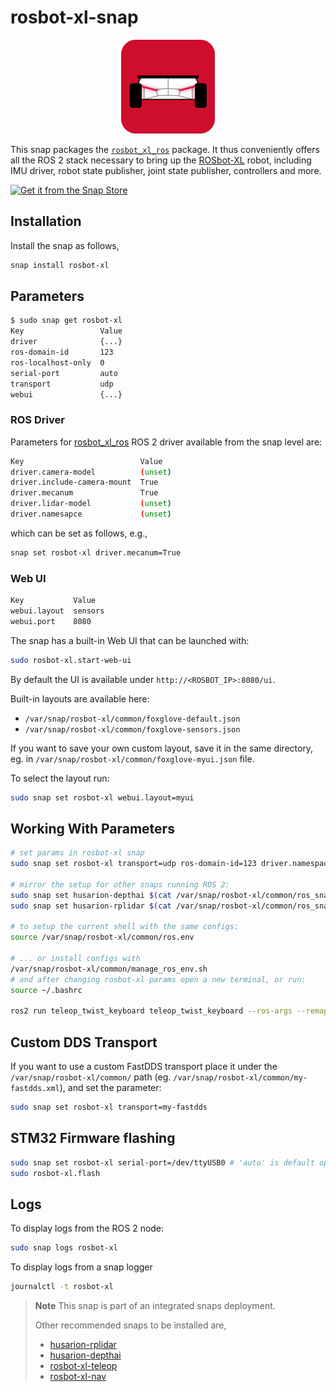 # rosbot-xl-snap

<p align="center">
  <img src="snap/gui/rosbot-xl.png" width="150px">
</p>

This snap packages the [`rosbot_xl_ros`](https://github.com/husarion/rosbot_xl_ros) package. It thus conveniently offers all the ROS 2 stack necessary to bring up the [ROSbot-XL](https://husarion.com/manuals/rosbot-xl/) robot, including IMU driver, robot state publisher, joint state publisher, controllers and more.

[![Get it from the Snap Store](https://snapcraft.io/static/images/badges/en/snap-store-black.svg)](https://snapcraft.io/rosbot-xl)

## Installation

Install the snap as follows,

```bash
snap install rosbot-xl
```

## Parameters

```bash
$ sudo snap get rosbot-xl
Key                 Value
driver              {...}
ros-domain-id       123
ros-localhost-only  0
serial-port         auto
transport           udp
webui               {...}
```

### ROS Driver

Parameters for [rosbot_xl_ros](https://github.com/husarion/rosbot_xl_ros) ROS 2 driver available from the snap level are:

```bash
Key                          Value
driver.camera-model          (unset)
driver.include-camera-mount  True
driver.mecanum               True
driver.lidar-model           (unset)
driver.namesapce             (unset)
```

which can be set as follows, e.g.,

```bash
snap set rosbot-xl driver.mecanum=True
```

### Web UI

```bash
Key           Value
webui.layout  sensors
webui.port    8080
```

The snap has a built-in Web UI that can be launched with:

```bash
sudo rosbot-xl.start-web-ui
```

By default the UI is available under `http://<ROSBOT_IP>:8080/ui`.

Built-in layouts are available here:
- `/var/snap/rosbot-xl/common/foxglove-default.json`
- `/var/snap/rosbot-xl/common/foxglove-sensors.json`

If you want to save your own custom layout, save it in the same directory, eg. in `/var/snap/rosbot-xl/common/foxglove-myui.json` file.

To select the layout run:

```bash
sudo snap set rosbot-xl webui.layout=myui
```
## Working With Parameters

```bash
# set params in rosbot-xl snap
sudo snap set rosbot-xl transport=udp ros-domain-id=123 driver.namespace=abc

# mirror the setup for other snaps running ROS 2:
sudo snap set husarion-depthai $(cat /var/snap/rosbot-xl/common/ros_snap_args)
sudo snap set husarion-rplidar $(cat /var/snap/rosbot-xl/common/ros_snap_args)

# to setup the current shell with the same configs:
source /var/snap/rosbot-xl/common/ros.env

# ... or install configs with
/var/snap/rosbot-xl/common/manage_ros_env.sh
# and after changing rosbot-xl params open a new terminal, or run:
source ~/.bashrc

ros2 run teleop_twist_keyboard teleop_twist_keyboard --ros-args --remap __ns:=/${ROS_NAMESPACE}
```

## Custom DDS Transport 

If you want to use a custom FastDDS transport place it under the `/var/snap/rosbot-xl/common/` path (eg. `/var/snap/rosbot-xl/common/my-fastdds.xml`), and set the parameter:

```bash
sudo snap set rosbot-xl transport=my-fastdds
```

## STM32 Firmware flashing

```bash
sudo snap set rosbot-xl serial-port=/dev/ttyUSB0 # 'auto' is default option - the serial port to which the digital board is connected
sudo rosbot-xl.flash
```

## Logs

To display logs from the ROS 2 node:

```bash
sudo snap logs rosbot-xl
```

To display logs from a snap logger

```bash
journalctl -t rosbot-xl
```

> **Note**
> This snap is part of an integrated snaps deployment.
> 
> Other recommended snaps to be installed are,
> - [husarion-rplidar](https://snapcraft.io/husarion-rplidar)
> - [husarion-depthai](https://snapcraft.io/husarion-depthai)
> - [rosbot-xl-teleop](https://snapcraft.io/rosbot-xl-teleop)
> - [rosbot-xl-nav](https://snapcraft.io/rosbot-xl-nav)

<!-- [sllidar-ros2](https://snapcraft.io/sllidar-ros2) -->
